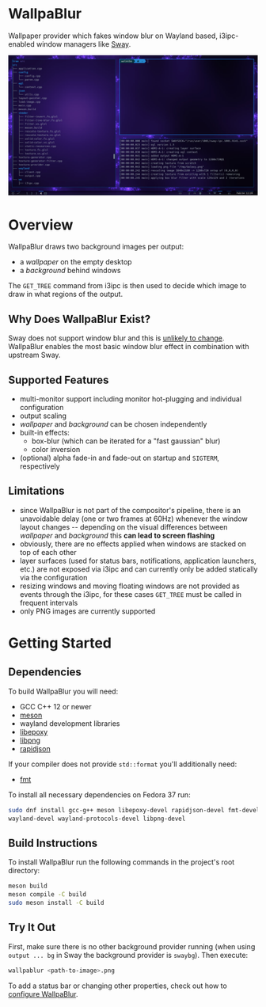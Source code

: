 # WallpaBlur

Wallpaper provider which fakes window blur on Wayland based, i3ipc-enabled window
managers like [Sway](https://swaywm.org).

![screenshot](doc/screenshot_small.jpg)

# Overview

WallpaBlur draws two background images per output:
 * a *wallpaper* on the empty desktop
 * a *background* behind windows

The `GET_TREE` command from i3ipc is then used to decide which image to draw in what
regions of the output.

## Why Does WallpaBlur Exist?

Sway does not support window blur and this is
[unlikely to change](https://github.com/swaywm/sway/issues/453).
WallpaBlur enables the most basic window blur effect in combination with upstream Sway.

## Supported Features

* multi-monitor support including monitor hot-plugging and individual configuration
* output scaling
* *wallpaper* and *background* can be chosen independently
* built-in effects:
  - box-blur (which can be iterated for a "fast gaussian" blur)
  - color inversion
* (optional) alpha fade-in and fade-out on startup and `SIGTERM`, respectively

## Limitations

* since WallpaBlur is not part of the compositor's pipeline, there is an unavoidable
  delay (one or two frames at 60Hz) whenever the window layout changes --
  depending on the visual differences between *wallpaper* and *background* this
  **can lead to screen flashing**
* obviously, there are no effects applied when windows are stacked on top of each other
* layer surfaces
  (used for status bars, notifications, application launchers, etc.)
  are not exposed via i3ipc and can currently only be added statically via the
  configuration
* resizing windows and moving floating windows are not provided as events through
  the i3ipc, for these cases `GET_TREE` must be called in frequent intervals
* only PNG images are currently supported


# Getting Started

## Dependencies

To build WallpaBlur you will need:
* GCC C++ 12 or newer
* [meson](https://mesonbuild.com)
* wayland development libraries
* [libepoxy](https://github.com/anholt/libepoxy)
* [libpng](http://www.libpng.org/pub/png/libpng.html)
* [rapidjson](https://rapidjson.org)


If your compiler does not provide `std::format` you'll additionally need:
* [fmt](https://fmt.dev)

To install all necessary dependencies on Fedora 37 run:
```sh
sudo dnf install gcc-g++ meson libepoxy-devel rapidjson-devel fmt-devel \
wayland-devel wayland-protocols-devel libpng-devel
```

## Build Instructions
To install WallpaBlur run the following commands in the project's root directory:
```sh
meson build
meson compile -C build
sudo meson install -C build
```

## Try It Out

First, make sure there is no other background provider running
(when using `output ... bg` in Sway the background provider is `swaybg`).
Then execute:
```sh
wallpablur <path-to-image>.png
```

To add a status bar or changing other properties, check out how to
[configure WallpaBlur](doc/configuration.md).
